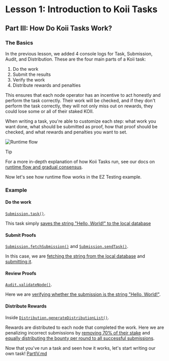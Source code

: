 # Lesson 1: Introduction to Koii Tasks

## Part III: How Do Koii Tasks Work?

### The Basics

In the previous lesson, we added 4 console logs for Task, Submission, Audit, and Distribution. These are the four main parts of a Koii task:

1. Do the work
2. Submit the results
3. Verify the work
4. Distribute rewards and penalties

This ensures that each node operator has an incentive to act honestly and perform the task correctly. Their work will be checked, and if they don't perform the task correctly, they will not only miss out on rewards, they could lose some or all of their staked KOII.

When writing a task, you're able to customize each step: what work you want done, what should be submitted as proof, how that proof should be checked, and what rewards and penalties you want to set.

![Runtime flow](./imgs/gradual-consensus.png)

> [!TIP]
>
> For a more in-depth explanation of how Koii Tasks run, see our docs on [runtime flow and gradual consensus](https://docs.koii.network/concepts/what-are-tasks/what-are-tasks/gradual-consensus).

Now let's see how runtime flow works in the EZ Testing example.

### Example

#### Do the work

[`Submission.task()`](./EZ-testing-task/task/submission.js#L9).

This task simply [saves the string "Hello, World!" to the local database](./EZ-testing-task/task/submission.js#L15)

#### Submit Proofs

[`Submission.fetchSubmission()`](./EZ-testing-task/task/submission.js#L51) and [`Submission.sendTask()`](./EZ-testing-task/task/submission.js#L31).

In this case, we are [fetching the string from the local database](./EZ-testing-task/task/submission.js#L54) and [submitting it](./EZ-testing-task/task/submission.js#L37).

#### Review Proofs

[`Audit.validateNode()`](./EZ-testing-task/task/audit.js#L3).

Here we are [verifying whether the submission is the string "Hello, World!"](./EZ-testing-task/task/audit.js#L16).

#### Distribute Rewards

Inside [`Distribution.generateDistributionList()`](./EZ-testing-task/task/distribution.js#L89).

Rewards are distributed to each node that completed the work. Here we are penalizing incorrect submissions by [removing 70% of their stake](./EZ-testing-task/task/distribution.js#L123) and [equally distributing the bounty per round to all successful submissions](./EZ-testing-task/task/distribution.js#L140).

Now that you've run a task and seen how it works, let's start writing our own task! [PartIV.md](./PartIV.md)
